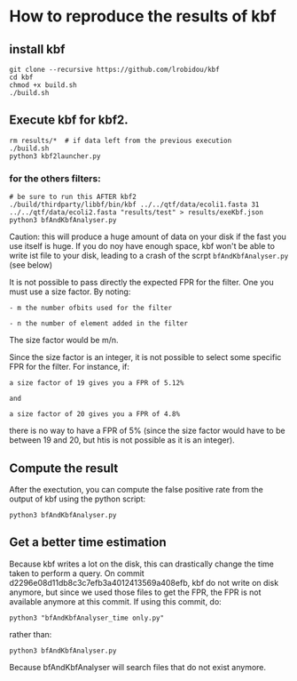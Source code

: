 # How to reproduce the results of kbf

## install kbf
```
git clone --recursive https://github.com/lrobidou/kbf
cd kbf
chmod +x build.sh
./build.sh
```
## Execute kbf for kbf2.
```
rm results/*  # if data left from the previous execution
./build.sh
python3 kbf2launcher.py
```
### for the others filters:

```
# be sure to run this AFTER kbf2
./build/thirdparty/libbf/bin/kbf ../../qtf/data/ecoli1.fasta 31 ../../qtf/data/ecoli2.fasta "results/test" > results/exeKbf.json
python3 bfAndKbfAnalyser.py
```

Caution: this will produce a huge amount of data on your disk if the fast you use itself is huge. If you do noy have enough space, kbf won't be able to write ist file to your disk, leading to a crash of the scrpt ```bfAndKbfAnalyser.py``` (see below)

It is not possible to pass directly the expected FPR for the filter. One you must use a size factor.
By noting:

    - m the number ofbits used for the filter 
    
    - n the number of element added in the filter
    
The size factor would be m/n.

Since the size factor is an integer, it is not possible to select some specific FPR for the filter. For instance, if:

    a size factor of 19 gives you a FPR of 5.12%
    
    and
    
    a size factor of 20 gives you a FPR of 4.8%
    
there is no way to have a FPR of 5% (since the size factor would have to be between 19 and 20, but htis is not possible as it is an integer).

## Compute the result
After the exectution, you can compute the false positive rate from the output of kbf using the python script:
```
python3 bfAndKbfAnalyser.py
```

## Get a better time estimation

Because kbf writes a lot on the disk, this can drastically change the time taken to perform a query. On commit d2296e08d11db8c3c7efb3a4012413569a408efb, kbf do not write on disk anymore, but since we used those files to get the FPR, the FPR is not available anymore at this commit. If using this commit, do:
```
python3 "bfAndKbfAnalyser_time only.py"
```
rather than:
```
python3 bfAndKbfAnalyser.py
```
Because bfAndKbfAnalyser will search files that do not exist anymore.
